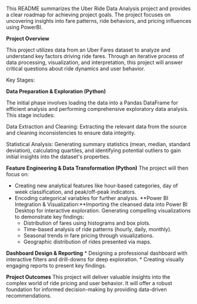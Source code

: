 This README summarizes the Uber Ride Data Analysis project and provides a clear roadmap for achieving project goals.  The project focuses on uncovering insights into fare patterns, ride behaviors, and pricing influences using PowerBI.


**Project Overview**

This project utilizes data from an Uber Fares dataset to analyze and understand key factors driving ride fares. Through an iterative process of data processing, visualization, and interpretation, this project will answer critical questions about ride dynamics and user behavior. 



Key Stages:

**Data Preparation & Exploration (Python)**

The initial phase involves loading the data into a Pandas DataFrame for efficient analysis and performing comprehensive exploratory data analysis.
This stage includes:

 Data Extraction and Cleaning: Extracting the relevant data from the source and cleaning inconsistencies to ensure data integrity. 

 
 Statistical Analysis: Generating summary statistics (mean, median, standard deviation), calculating quartiles, and identifying potential outliers to gain initial insights into the dataset's properties. 


**Feature Engineering & Data Transformation (Python)**
 The project will then focus on:
   * Creating new analytical features like hour-based categories, day of week classification, and peak/off-peak indicators.  
   * Encoding categorical variables for further analysis.
**Power BI Integration & Visualization:**Importing the cleansed data into Power BI Desktop for interactive exploration. 
      Generating compelling visualizations to demonstrate key findings: 
      * Distribution of fares using histograms and box plots.
      * Time-based analysis of ride patterns (hourly, daily, monthly).
      * Seasonal trends in fare pricing through visualizations.  
      * Geographic distribution of rides presented via maps.


**Dashboard Design & Reporting** 
    * Designing a professional dashboard with interactive filters and drill-downs for deep exploration.
    * Creating visually engaging reports to present key findings.





 **Project Outcomes**
 This project will deliver valuable insights into the complex world of ride pricing and user behavior. It will offer a robust foundation for informed decision-making by providing data-driven recommendations. 




